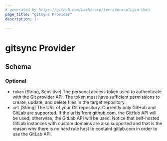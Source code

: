 ```yaml
---
# generated by https://github.com/hashicorp/terraform-plugin-docs
page_title: "gitsync Provider"
description: |-
  
---
```


# gitsync Provider





<!-- schema generated by tfplugindocs -->
## Schema

### Optional

- `token` (String, Sensitive) The personal access token used to authenticate with the Git provider API. The token must have sufficient permissions to create, update, and delete files in the target repository.
- `url` (String) The URL of your Git repository. Currently only GitHub and GitLab are supported. If the url is from github.com, the GitHub API will be used; otherwise, the GitLab API will be used. Notice that self-hosted GitLab instances with custom domains are also supported and that is the reason why there is no hard rule host to containt gitlab.com in order to use the GitLab API.

